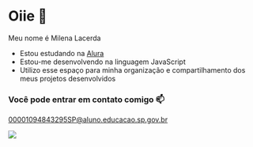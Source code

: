 # Oiie 💙

Meu nome é Milena Lacerda

- Estou estudando na [Alura](https://www.alura.com.br)
- Estou-me desenvolvendo na linguagem JavaScript
- Utilizo esse espaço para minha organização e compartilhamento dos meus projetos desenvolvidos

### Você pode entrar em contato comigo 📫

 00001094843295SP@aluno.educacao.sp.gov.br

![]( https://media1.tenor.com/m/vLih9-ji-twAAAAC/spongebob-spongebob-squarepants.gif) 
